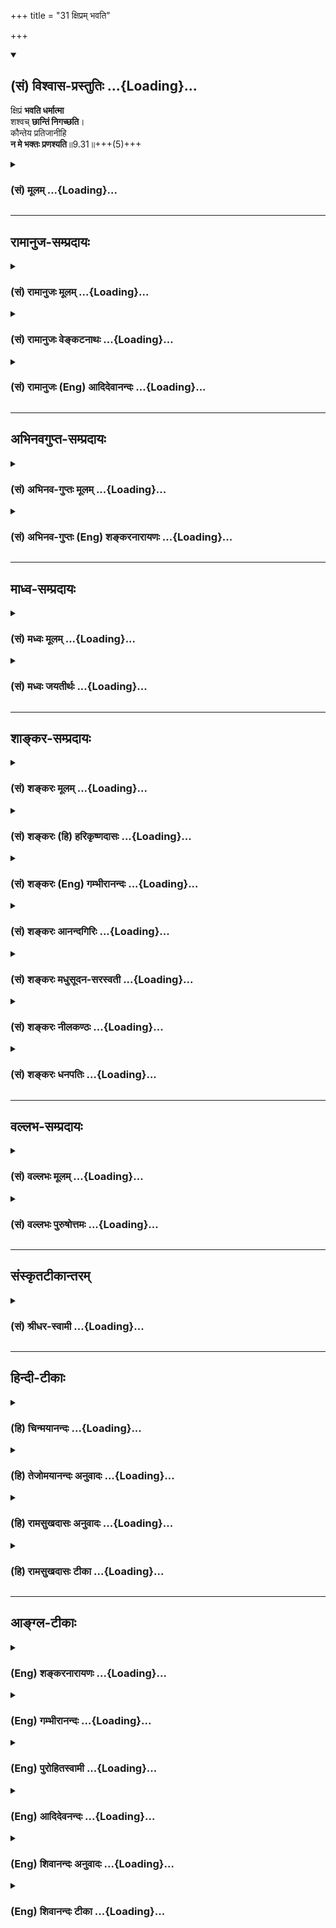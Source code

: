 +++
title = "31 क्षिप्रम् भवति"

+++
<div class="js_include" newlevelforh1="2" title="(सं) विश्वास-प्रस्तुतिः" unfilled url="/purANam_vaiShNavam/mahAbhAratam/06-bhIShma-parva/03-bhagavad-gItA-parva/saMskRtam/vishvAsa-prastutiH/09_rAja-vidyA-rAja-guhy/31_xipram_bhavati.md">
<details open><summary><h2>(सं) विश्वास-प्रस्तुतिः ...{Loading}...</h2></summary>

क्षिप्रं **भवति धर्मात्मा**  
शश्वच् **छान्तिं निगच्छति**।  
कौन्तेय प्रतिजानीहि  
**न मे भक्तः प्रणश्यति**॥9.31॥+++(5)+++
</details>
</div>
<div class="js_include collapsed" newlevelforh1="3" title="(सं) मूलम्" unfilled url="/purANam_vaiShNavam/mahAbhAratam/06-bhIShma-parva/03-bhagavad-gItA-parva/saMskRtam/mUlam/09_rAja-vidyA-rAja-guhy/31_xipram_bhavati.md">
<details><summary><h3>(सं) मूलम् ...{Loading}...</h3></summary>

क्षिप्रं भवति धर्मात्मा शश्वच्छान्तिं निगच्छति।  
कौन्तेय प्रतिजानीहि न मे भक्तः प्रणश्यति।।9.31।।
</details>
</div>


_________________
## रामानुज-सम्प्रदायः
<div class="js_include collapsed" newlevelforh1="3" title="(सं) रामानुजः मूलम्" unfilled url="/purANam_vaiShNavam/mahAbhAratam/06-bhIShma-parva/03-bhagavad-gItA-parva/saMskRtam/rAmAnujaH/mUlam/09_rAja-vidyA-rAja-guhy/31_xipram_bhavati.md">
<details><summary><h3>(सं) रामानुजः मूलम् ...{Loading}...</h3></summary>

।।9.31।। मत्प्रियत्वकारितानन्यप्रयोजनमद्भजनेन विधूतपापतया एव
समूलोन्मूलितरजस्तमोगुणः क्षिप्रं **धर्मात्मा भवति** क्षिप्रम् एव
विरोधिरहितसपरिकरमद्भजनैकमना भवति। एवंरूपभजनम् एव हिधर्मस्य अस्य परंतप।
(9।3) इति उपक्रमे धर्मशब्दोदितः।**शश्वच्छान्तिं निगच्छति।** शाश्वतीम्
अपुनरावर्तिनीं मत्प्राप्तिविरोध्याचारनिवृत्तिं गच्छति।**कौन्तेय** त्वम्
एव अस्मिन् अर्थे प्रतिज्ञां कुरु मद्भक्तौ उपक्रान्तो विरोध्याचारमिश्रः
अपि **न नश्यति** अपि तु मद्भक्तिमाहात्म्येन सर्वं विरोधिजातं नाशयित्वा
शाश्वतीं विरोधिनिवृत्तिम् अधिगम्य क्षिप्रं परिपूर्णभक्तिः भवति।

</details>
</div>
<div class="js_include collapsed" newlevelforh1="3" title="(सं) रामानुजः वेङ्कटनाथः" unfilled url="/purANam_vaiShNavam/mahAbhAratam/06-bhIShma-parva/03-bhagavad-gItA-parva/saMskRtam/rAmAnujaH/venkaTanAthaH/09_rAja-vidyA-rAja-guhy/31_xipram_bhavati.md">
<details><summary><h3>(सं) रामानुजः वेङ्कटनाथः ...{Loading}...</h3></summary>

  
  
।।9.31।। अस्त्वन्येषां बहुमन्तव्यः; स्वस्य तु कार्यासिद्धिरिति
शङ्कापूर्वकमनन्तरश्लोकमवतारयति -- ननु नाविरत इति। न केवलं
प्राप्तिमात्रनिषेधः श्रुतौ अपितु प्रज्ञानस्यापि निषेधोऽभिप्रेत
इत्यभिप्रायेणोक्तम्उत्तरोत्तरभजनोत्पत्तिप्रवाहं निरुणद्धीति। तथाचोच्यते
-- पापं प्रज्ञां नाशयति क्रियमाणं पुनः पुनः। नष्टप्रज्ञः पापमेव
पुनरारभते द्विज (नरः) \[म.भा.5।35।6162\] इति।
प्रतिबन्धकरजस्तमोमूलभूतपापनिरासाय ह्याचारः तस्मिंश्च पापे मद्भजनेन
विनिवृत्ते सति नोपासनप्रतिबन्ध इत्यभिप्रायेणाहमत्प्रियत्वेति। विकलस्य
विलम्बशङ्काप्रतिक्षेपार्थः क्षिप्रशब्दः। धर्मशब्दोऽत्र
प्रकरणादनन्यभजनपरः। आत्मशब्दश्च तत्करणभूतमनोविषयः। अनन्यमनसः
\[9।13\]मन्मना भव \[9।34\] इति हि पूर्वापरम् भजनमेव कथं
भजनोत्पत्तिप्रतिबन्धकनिवर्तकमिति चेत् तन्न; परिपूर्णभजनस्य साध्यत्वात्
भक्त्युपक्रमस्य च हेतुत्वात् तदेतदाह -- क्षिप्रमेवेत्यादिना। नन्वत्र
धर्मशब्दो वर्णाश्रमधर्ममात्रपरः किं न स्यात् इत्यत्राहएवं रूपेति।
सामान्यशब्दस्य प्राकरणिकविशेषविषयत्वमेव न्याय्यम् प्रयुक्तश्चायमेव शब्दः
प्रक्रमे भजनरूपविशेषविषयतयेति भावः। अस्तु भजनप्रभावात्पापनिवृत्तिः तथापि
परितापरहितबुद्धिपूर्वानुवृत्तदुराचारसन्तानः कथं न प्रतिबन्धक
इत्यत्रोत्तरशश्वच्छान्तिं निगच्छतीति। मत्प्राप्तिविरोध्याचारनिवृत्तिमिति
प्रकरणविशेषतः शान्तिशब्दार्थः। ,प्रतिजानीहि इत्यत्र
ज्ञानमात्रविधावुपसर्गस्य नैरर्थक्यात् वास्तोष्पते प्रतिजानीह्यस्मान्
\[ऋक्सं.5।4।21।1\] इत्यादिष्वगत्या नैरर्थक्यस्वीकारादत्र च ज्ञानविधेः
प्रयोजनाभावात्;
प्रतीयमानप्रतिज्ञार्थस्यात्यन्तनिर्णीतत्वस्थापकतयाऽपेक्षितत्वाच्चाहकौन्तेय
त्वमेवास्मिन्नर्थे प्रतिज्ञां कुर्विति। प्रतिजानामि इति
स्वप्रतिज्ञानादपिप्रतिजानीहि इति श्रोतुरेव
प्रतिज्ञाविधानमत्यन्तस्थैर्याभिप्रायमिति व्यञ्जनायोक्तंत्वमेवेति। न मे
भक्तः प्रणश्यति इत्ययं प्रतिज्ञाविषय इति ज्ञापनायअस्मिन्नर्थे
इत्युक्तम्। परिपूर्णोपासकस्य नाशप्रसङ्गाभावात्अपि चेत्सुदुराचारः
\[9।30\] इत्युक्तविषयत्वाच्चाहमद्भक्तावुपक्रान्तो
विरोध्याचारमिश्रोऽपीति। उपक्रान्तभक्तिरपि हि भक्त इत्युच्यते। भक्तस्य
नाशनिषेधःशश्वत् इत्याद्युक्ततत्प्रतिकूलनाशमुखेन परिपूर्तिपर्यवसित
इत्यभिप्रायेणाहअवित्विति। अत्रोपरिचरादिवृत्तान्तो ग्राह्यः। यथोपरिचरो
भगवद्धर्ममास्थितः कदाचिद्देवानामृषीणां च विवादेऽपि पिष्टपश्वादि
भृग्वादिमहर्षिविरुद्धमनृतमभिधाय निपतितः क्षिप्रं भगवतोदस्तः
\[म.भा.12।337\] यथा चउपमानमशेषाणां साधूनां यः सदाऽभवत्
\[वि.पु.1।15।150\] इति प्रसिद्धः प्रह्लादः कदाचिद्भगवन्तं प्रतियोद्धुं
प्रवृत्तः शीघ्रं प्रत्यबुध्यत यथा च पापिष्ठः
क्षत्रबन्धुर्भगवन्नामप्रभावादनन्तरजन्मनि जातिं स्मरन् जातनिर्वेदो
भगवन्तं शरणमुपसङ्गम्य ह्यमुच्यत \[वि.ध.अ.97\]। इतिशब्दस्यअस्मिन्नर्थे
इत्यनेनान्वयः।  
  

</details>
</div>
<div class="js_include collapsed" newlevelforh1="3" title="(सं) रामानुजः (Eng) आदिदेवानन्दः" unfilled url="/purANam_vaiShNavam/mahAbhAratam/06-bhIShma-parva/03-bhagavad-gItA-parva/saMskRtam/rAmAnujaH/english/AdidevAnandaH/09_rAja-vidyA-rAja-guhy/31_xipram_bhavati.md">
<details><summary><h3>(सं) रामानुजः (Eng) आदिदेवानन्दः ...{Loading}...</h3></summary>

9.31 Quickly he becomes righteous, the Gunas of Rajas and Tamas in him being eradicated with their roots, as he has shaken off all evils through the worship of Myself without any ulterior motive but only because of My being dear to him. Quickly he becomes one whose mind is specially attuned to My worship with all the ancillaries and having all the obstacles removed. It is this kind of worship which was alluded to by the term. Dharma at the commencement of this chapter thus:
'Asraddhadanah purusa dharmasy'asya' etc., (9.3). Such a person obtains enduring peace, i.e., he attains to an eternal state, free from conduct contrary to the attainment of Myself, and from which there will be no return to Samsara. O Arjuna, you may affirm that one who has begun to worship Me in this way will not perish even though he is tarnished by some misconduct in the past. On account of his devotion to Me, he annihilates the entire host of obstacles. After obtaining eternal state of freedom from obstacles, he ickly obtains perfect Bhakti.

</details>
</div>


_________________
## अभिनवगुप्त-सम्प्रदायः
<div class="js_include collapsed" newlevelforh1="3" title="(सं) अभिनव-गुप्तः मूलम्" unfilled url="/purANam_vaiShNavam/mahAbhAratam/06-bhIShma-parva/03-bhagavad-gItA-parva/saMskRtam/abhinava-guptaH/mUlam/09_rAja-vidyA-rAja-guhy/31_xipram_bhavati.md">
<details><summary><h3>(सं) अभिनव-गुप्तः मूलम् ...{Loading}...</h3></summary>

।।9.29 -- 9.31।। सम इत्यादि प्रणश्यतीत्यन्तम्। प्रतिजाने इति।
युक्तियुक्तोऽयमर्थो भगवत्प्रतिज्ञातत्वात् सुष्ठुतमां दृढो भवति।

</details>
</div>
<div class="js_include collapsed" newlevelforh1="3" title="(सं) अभिनव-गुप्तः (Eng) शङ्करनारायणः" unfilled url="/purANam_vaiShNavam/mahAbhAratam/06-bhIShma-parva/03-bhagavad-gItA-parva/saMskRtam/abhinava-guptaH/english/shankaranArAyaNaH/09_rAja-vidyA-rAja-guhy/31_xipram_bhavati.md">
<details><summary><h3>(सं) अभिनव-गुप्तः (Eng) शङ्करनारायणः ...{Loading}...</h3></summary>

9.29-31 Ksipram etc. I swear etc. This result (or subject), has logic
\[as its strong basis\] and now being promised by the Bhagavat, it
becomes established most firmly.

</details>
</div>


_________________
## माध्व-सम्प्रदायः
<div class="js_include collapsed" newlevelforh1="3" title="(सं) मध्वः मूलम्" unfilled url="/purANam_vaiShNavam/mahAbhAratam/06-bhIShma-parva/03-bhagavad-gItA-parva/saMskRtam/madhvaH/mUlam/09_rAja-vidyA-rAja-guhy/31_xipram_bhavati.md">
<details><summary><h3>(सं) मध्वः मूलम् ...{Loading}...</h3></summary>

।।9.31।। कुतः क्षिप्रं भवति धर्मात्मा। देवदेवांशादिष्वेव च तद्भवति। उक्तं
च सामवेदे शाण्डिल्यशाखायाम् -- नाविरतो दुश्चरितान्नाभक्तो नासमाहितः।
सम्यग्भक्तो भवेत् कश्चिद्वासुदवेऽमलाशयः। देवर्षयस्तदंशाश्च भवन्ति क्वच
ज्ञानतः इति। अतोऽन्यः कश्चिद्भवति चेत् दाम्भिकत्वेन सोऽनुमेयः।
साधारणपापानां सत्सङ्गान्महत्यपि कथञ्चिद्भक्तिर्भवति।
साधारणभक्तिर्वेतरेषाम्। स शठमतिरुपयाति योऽर्थतृष्णां तमधमचेष्टमवैहि नास्य
भक्तिम् इति श्रीविष्णुपुराणे \[3।7।30\]सा श्रद्दधानस्य विवर्धमाना
विरक्तिमन्यत्र करोति पुंसः इति च। वेदास्त्वधीता (वेदाः स्वधीताः) मम
लोकनाथ तृप्तं तपो नानृतमुक्तपूर्वम्। पूजां गुरूणां सततं करोमि परस्य
गुह्यं न च भिन्नपूर्वम्। गुप्तानि चत्वारि यथागमं (यथं) मे शत्रौ च मित्रे
च समोऽस्मि नित्यम्। तं चापि (चादि -- ) देवं शरणं (सततं)
प्रपन्नमेकान्तभावेन भजा(वृणो)म्यजस्रम्। एतैरुपायैः (एभिर्विशेषैः)
परिशुद्धसत्त्वः कस्मान्न पश्येयमनन्तमेन(ईश)म् इति मोक्षधर्मे
\[म.भा.12।335।3;4;5\]। आचारस्य ज्ञानसाधनत्वोक्तेश्च ज्ञानाभावे
सम्यग्भक्त्यभावात्। तथा हि गौतमखिलेषु -- विना ज्ञानं कुतो भक्तिः कुतो
भक्तिं विना च तत् इति। भक्तिः परेशानुभवो विरक्तिरन्यत्र
चैतत्ति्रकमेककालम् इति च भागवते \[11।2।42\]।

</details>
</div>
<div class="js_include collapsed" newlevelforh1="3" title="(सं) मध्वः जयतीर्थः" unfilled url="/purANam_vaiShNavam/mahAbhAratam/06-bhIShma-parva/03-bhagavad-gItA-parva/saMskRtam/madhvaH/jayatIrthaH/09_rAja-vidyA-rAja-guhy/31_xipram_bhavati.md">
<details><summary><h3>(सं) मध्वः जयतीर्थः ...{Loading}...</h3></summary>

।।9.31।। बहुपुण्येन स्वयोग्यादधिकेनार्जितेनसम्यग्व्यवसितो हि सः \[9।30\]
इति हेतोरुक्तत्वात्क्षिप्रं इत्यादि व्यर्थमित्यत आह -- **कुत** इति।
सम्यग्व्यवसायवत्त्वेऽपि सुदुराचारः कुतः साधुर्मन्तव्य इति शङ्कार्थः।
सम्यग्व्यवसायवत्त्वात्क्षिप्रं भवति धर्मचित्तः। यदेतद्भक्तेः सुदुराचारेण
सहैकत्र क्वचिदवस्थानमङ्गीकृतं तदपि न मनुष्यविषयमित्याह -- **देवे**ति।
देवाश्चन्द्रादयः; तदंशाः सुग्रीवादयः। आदिपदेन विश्वामित्रादीनामृषीणां
ग्रहणम्। एतच्च देवदेवांशादिष्वेव विषयेषु भवतीति योजना। कुतः इत्यत आह --
**उक्तं चे**ति। दुश्चरितादविरतो यः कश्चित्सोऽमलाशयो भूत्वा वासुदेवे
सम्यग्भक्तो न भवेत्; तथाऽभक्तः श्रवणकीर्तनादिभक्तिलिङ्गरहितः; एवमसमाहितो
विषयविक्षिप्तमनाश्च। देवादयश्च क्वचिदेवम्भूता अपि सम्यग्भक्ता भवन्ति।
कुतः ज्ञानतः सम्यग्व्यवसायत्वात्। ननु देवादिभ्योऽन्योऽपि
सुदुराचारस्तद्भक्तो दृश्यते; शङ्खचक्राङ्कितबाहुमूलत्वादिलिङ्गवत्त्वात्।
कथमेतत् इत्यत आह -- **अतोऽन्य** इति। भवति चेत्सुदुराचारोऽपि
भक्तिलिङ्गवानिति शेषः। मा भूत्सुदुराचारो भक्तः; मध्यमदुराचारस्तु तथाविधः
कथं इत्यत आह -- **साधारणे**ति। **महती**ति।
वक्ष्यमाणसाधारणभक्तिव्यवच्छेदार्थं सुदुराचाराणामपि
भगवत्प्रेम्णोऽनुभवसिद्धत्वात्कथं दाम्भिकत्वानुमानं इत्यत आह --
**साधारणे**ति। अल्पेत्यर्थः। प्रेमानुभवाभावेऽनुमानमुक्तम्।
महाभक्त्यभावविषयं वेति भावः। सुदुराचारोऽपि भक्तिलिङ्गवान्महाभक्त
एवास्तु; किं दाम्भिकत्वादिकल्पनया इत्यत आह -- **स** इति। शठमतिः
दम्भबुद्धिः। महाभक्तेर्दुराचारोपशमहेतुत्वोक्तेश्च न तयोरेकत्र समावेश
इत्याह -- **से**ति; हरिभक्तिः। इतश्चैवमित्याह -- **वेदा** इति। मम मया।
परस्य गुह्यं न च भिन्नपूर्वं पिशुनत्वं नाचरितम्। उपस्थमुदरं पाणिर्वागिति
चत्वारि। मे मया। एकान्तभावेन नियतमनसा। सत्त्वमन्तःकरणम्। कारणसामग्र्यां
सत्यां कार्यानुदयो ह्याश्चर्यहेतुः। नन्वाचारस्य ज्ञानसाधनत्वोक्त्यां
दुराचाराणां ज्ञानाभावः सिध्यतु; महाभक्त्यभावस्तु कुतः इत्यत आह --
**ज्ञाने**ति। कुत एतत् इत्यत आह -- **तथा ही**ति।
भक्तिज्ञानयोरविनाभूतत्वाच्च तदभावे तदभावसिद्धिरित्याह -- **भक्तिरि**ति।

</details>
</div>


_________________
## शाङ्कर-सम्प्रदायः
<div class="js_include collapsed" newlevelforh1="3" title="(सं) शङ्करः मूलम्" unfilled url="/purANam_vaiShNavam/mahAbhAratam/06-bhIShma-parva/03-bhagavad-gItA-parva/saMskRtam/shankaraH/mUlam/09_rAja-vidyA-rAja-guhy/31_xipram_bhavati.md">
<details><summary><h3>(सं) शङ्करः मूलम् ...{Loading}...</h3></summary>

।।9.31।। --,**क्षिप्रं** शीघ्रं **भवति धर्मात्मा** धर्मचित्तः एव।
**शश्वत्** नित्यं **शान्तिं** च उपशमं **निगच्छति** प्राप्नोति। श्रृणु
परमार्थम्; **कौन्तेय** **प्रतिजानीहि** निश्चितां प्रतिज्ञां कुरु; **न
मे** मम **भक्तः** मयि समर्पितान्तरात्मा मद्भक्तः न **प्रणश्यति**
इति।। किञ्च --,

</details>
</div>
<div class="js_include collapsed" newlevelforh1="3" title="(सं) शङ्करः (हि) हरिकृष्णदासः" unfilled url="/purANam_vaiShNavam/mahAbhAratam/06-bhIShma-parva/03-bhagavad-gItA-parva/saMskRtam/shankaraH/hindI/harikRShNadAsaH/09_rAja-vidyA-rAja-guhy/31_xipram_bhavati.md">
<details><summary><h3>(सं) शङ्करः (हि) हरिकृष्णदासः ...{Loading}...</h3></summary>

।।9.31।। आन्तरिक यथार्थ निश्चयकी शक्तिसे बाहरी दुराचारिताको छोड़कर --, वह
शीघ्र ही धर्मात्मा -- धार्मिक चित्तवाला बन जाता है और सदा रहनेवाली नित्य
शान्ति -- उपरतिको पा लेता है। हे कुन्तीपुत्र तू यथार्थ बात सुन; तू यह
निश्चित प्रतिज्ञा कर अर्थात् दृढ़ निश्चय कर ले कि जिसने मुझ परमात्मामें
अपना अन्तःकरण समर्पित कर दिया है वह मेरा भक्त कभी नष्ट नहीं होता;
अर्थात् उसका कभी पतन नहीं होता।

</details>
</div>
<div class="js_include collapsed" newlevelforh1="3" title="(सं) शङ्करः (Eng) गम्भीरानन्दः" unfilled url="/purANam_vaiShNavam/mahAbhAratam/06-bhIShma-parva/03-bhagavad-gItA-parva/saMskRtam/shankaraH/english/gambhIrAnandaH/09_rAja-vidyA-rAja-guhy/31_xipram_bhavati.md">
<details><summary><h3>(सं) शङ्करः (Eng) गम्भीरानन्दः ...{Loading}...</h3></summary>

9.31 Having given up his external evil behaviour due to the strength of
his internal proper resolves, ksipram bhavati, he soon becomes; verily
dharma-atma, possessed of a virtuous mind; and nigaccahti, he attains;
sasvat, everlasting; santim, peace, ietude \[Cessation of evil acts.\].
O son of Kunti, listen to the supreme Truth: Pratijanihi, do you
proclaim boldly, make a firm declaration; that me, My; bhaktah, devotee,
who has dedicated his inner being to Me; na, does not; pranasyati, get
ruined. Moreover,

</details>
</div>
<div class="js_include collapsed" newlevelforh1="3" title="(सं) शङ्करः आनन्दगिरिः" unfilled url="/purANam_vaiShNavam/mahAbhAratam/06-bhIShma-parva/03-bhagavad-gItA-parva/saMskRtam/shankaraH/AnandagiriH/09_rAja-vidyA-rAja-guhy/31_xipram_bhavati.md">
<details><summary><h3>(सं) शङ्करः आनन्दगिरिः ...{Loading}...</h3></summary>

।।9.31।। हेत्वर्थमेव प्रपञ्चयति -- **उत्सृज्येति।** भगवन्तं भजमानस्य कथं
दुराचारता परित्यक्ता भवतीत्याशङ्क्याह -- **क्षिप्रमिति।** सति दुराचारे
कथं धर्मचित्तत्वं तदाह -- **शश्वदिति।** उपशमो दुराचारादुपरमः। किमिति
त्वद्भक्तस्य दुराचारादुपरतिरुच्यते दुराचारोपहतचेतस्तया किमित्यसौ न
नङ्क्ष्यतीत्याशङ्क्याह -- **शृण्विति।**

</details>
</div>
<div class="js_include collapsed" newlevelforh1="3" title="(सं) शङ्करः मधुसूदन-सरस्वती" unfilled url="/purANam_vaiShNavam/mahAbhAratam/06-bhIShma-parva/03-bhagavad-gItA-parva/saMskRtam/shankaraH/madhusUdana-sarasvatI/09_rAja-vidyA-rAja-guhy/31_xipram_bhavati.md">
<details><summary><h3>(सं) शङ्करः मधुसूदन-सरस्वती ...{Loading}...</h3></summary>

।।9.31।। अस्मादेव सम्यग्व्यवसायात्स हित्वा दुराचारतां चिरकालमधर्मात्मापि
मद्भजनमहिम्ना क्षिप्रं शीघ्रमेव भवति धर्मात्मा धर्मानुगतचित्तः।
दुराचारत्वं झटित्येव त्यक्त्वा सदाचारो भवतीत्यर्थः। किंच शश्वन्नित्यं
शान्तिं विषयभोगस्पृहानिवृत्तिं निगच्छति नितरां प्राप्नोत्यतिनिर्वेदात्।
कश्चित्त्वद्भक्तः प्रागभ्यस्तं,दुराचारत्वमत्यजन्नभवेदपि धर्मात्मा। तथाच
स नश्येदेवेति नेत्याह -- भक्तानुकम्पापरवशतया कुपित इव भगवान्।
नैतदाश्चर्यं मन्वीथाः है कौन्तेय; निश्चितमेवेदृशं मद्भक्तेर्माहात्म्यं;
अतो विप्रतिपन्नामां पुरस्तादपि त्वं प्रतिजानीहि सावज्ञं सगर्वं च
प्रतिज्ञां कुरु। न मे वासुदेवस्य भक्तोऽतिदुराचारोऽपि प्राणसंकटमापन्नोऽपि
सुदुर्लभमयोग्यः सन्प्रार्थयमानोऽपि अतिमूढोऽशरणोऽपि न प्रणश्यति किंतु
कृतार्थ एव भवतीति। दृष्टान्ताश्चाजामिलप्रह्लादध्रुवगजेन्द्रादयः
प्रसिद्धा एव। शास्त्रं चन वासुदेवभक्तानामशुभं विद्यते क्वचित् इति।

</details>
</div>
<div class="js_include collapsed" newlevelforh1="3" title="(सं) शङ्करः नीलकण्ठः" unfilled url="/purANam_vaiShNavam/mahAbhAratam/06-bhIShma-parva/03-bhagavad-gItA-parva/saMskRtam/shankaraH/nIlakaNThaH/09_rAja-vidyA-rAja-guhy/31_xipram_bhavati.md">
<details><summary><h3>(सं) शङ्करः नीलकण्ठः ...{Loading}...</h3></summary>

।।9.31।। सम्यग्व्यवसितत्वादेव क्षिप्रं धर्मात्मा भवति। शान्तिं च
शश्वन्निगच्छति प्राप्नोति। हे कौन्तेय; त्वमेव मदाज्ञया प्रतिजानीहि
प्रतिज्ञां कुरु मे मम भगवतो हरेर्भक्तो न नश्यतीति।

</details>
</div>
<div class="js_include collapsed" newlevelforh1="3" title="(सं) शङ्करः धनपतिः" unfilled url="/purANam_vaiShNavam/mahAbhAratam/06-bhIShma-parva/03-bhagavad-gItA-parva/saMskRtam/shankaraH/dhanapatiH/09_rAja-vidyA-rAja-guhy/31_xipram_bhavati.md">
<details><summary><h3>(सं) शङ्करः धनपतिः ...{Loading}...</h3></summary>

।।9.31।। ननु किं त्वामनन्यभाक् भजन्नपि सुदुराचार एव तिष्ठति; नेत्याह --
क्षिप्रमिति। अतः मद्भजनरुपसम्यग्व्यवसायसामर्थ्याद्वाह्यतां दुराचारतां च
विहाय क्षिप्रं शीघ्रं धर्मात्मा धर्मे आत्मा चित्तं यस्य स धर्मचित्त एव
भवति। तत एव शश्वन्नित्यं शान्तिमुपशमं नितरां गच्छति प्राप्नोति।
अस्मिन्नर्थेऽसंभावनां निरस्यन्नाह। हे कौन्तेय; मे मम भ्कतो न प्रणश्यतीति
प्रतिजानीहि निश्चितां प्रतिज्ञां कुरु। यथा कुन्ती इन्द्रादिसंसर्गं
कृत्वापि मद्भक्तिमहिम्ना सर्वोत्तमा सतीत्वेन परिगणिता नाधर्मसंबन्धेन
नाशयोग्या तथेति कौन्तेयेति संबोधनस्य गूढाभिप्रायः।

</details>
</div>


_________________
## वल्लभ-सम्प्रदायः
<div class="js_include collapsed" newlevelforh1="3" title="(सं) वल्लभः मूलम्" unfilled url="/purANam_vaiShNavam/mahAbhAratam/06-bhIShma-parva/03-bhagavad-gItA-parva/saMskRtam/vallabhaH/mUlam/09_rAja-vidyA-rAja-guhy/31_xipram_bhavati.md">
<details><summary><h3>(सं) वल्लभः मूलम् ...{Loading}...</h3></summary>

।।9.31।। ननु नीचजातिमान्सम्यगव्यवसायमात्रेण कथं साधुर्मन्तव्यस्तत्राह --
क्षिप्रमिति। सत्यमुक्तं नीचजातिस्तत्र विरोधिनीति परं तदुत्तरभजनमहिम्ना
निर्मूलमुन्मूलितजातिपापः सन् धर्मात्मा भवति एवं स्वरूपभजनेन
शश्वच्छान्तिमपुनरावर्त्तिनीं मत्प्राप्तिं विरुद्धाचारनिवृत्तिं याति हे
कौन्तेय त्वमस्मिन्नर्थे मे प्रतिज्ञां जानीहि। न मे भक्तः प्रणश्यति इति
त्वं वा सभायां गत्वा प्रतिज्ञां कुरु; न मे भगवतो भक्तो दोषैः पराभूतो
भवाम्बुधौ निमज्जति; किन्तु परां गतिं याति। अनेनातितामसानां राजसानां
महापतितानां च स्वसम्बद्धानां च पावने निरोधने च स्वसमर्थत्वं स्वस्य
कृपालोः पुरुषोत्तमस्य दर्शितम्। अतएव -- सर्वोद्धारप्रयत्नात्मा कृष्णः
प्रादुर्बभूव ह इति निरूपितं निबन्धेये भक्ताः शास्त्ररहिताः
स्त्रीशूद्रद्विजबन्धवः। तेषामुद्धारकः कृष्णः पुरुषोत्तम एव हि इति च।

</details>
</div>
<div class="js_include collapsed" newlevelforh1="3" title="(सं) वल्लभः पुरुषोत्तमः" unfilled url="/purANam_vaiShNavam/mahAbhAratam/06-bhIShma-parva/03-bhagavad-gItA-parva/saMskRtam/vallabhaH/puruShottamaH/09_rAja-vidyA-rAja-guhy/31_xipram_bhavati.md">
<details><summary><h3>(सं) वल्लभः पुरुषोत्तमः ...{Loading}...</h3></summary>

  
  
।।9.31।। एवं प्रवृत्तस्य दुराचारादिकं नश्यतीत्याह -- क्षिप्रमिति।
क्षिप्रं शीघ्रं धर्मात्मा मत्सेवनयोग्यो भवति; ततः शश्वच्छार्न्ति
शाश्वतीं शान्तिं मद्रूपां नितरां भावात्मरूपेण गच्छति प्राप्नोतीत्यर्थः।
तस्मात् हे कौन्तेय मत्कृपापात्र तथा दुराचरणशीलेऽपि मद्भक्ते निर्दोषभावेन
साधुत्वं मत्वा मद्भक्ते दोषदृष्टिषु प्रतिजानीहि प्रतिज्ञां कुरु यन्मे
भक्तो दुराचारादिदोषैर्न प्रणश्यति दोषा एव नश्यन्तीत्यर्थः। एवं
मद्भक्ताधिक्यवर्णनेनाहं तुष्टो भविष्यामीति भावः।  
  

</details>
</div>


_________________
## संस्कृतटीकान्तरम्
<div class="js_include collapsed" newlevelforh1="3" title="(सं) श्रीधर-स्वामी" unfilled url="/purANam_vaiShNavam/mahAbhAratam/06-bhIShma-parva/03-bhagavad-gItA-parva/saMskRtam/shrIdhara-svAmI/09_rAja-vidyA-rAja-guhy/31_xipram_bhavati.md">
<details><summary><h3>(सं) श्रीधर-स्वामी ...{Loading}...</h3></summary>

।।9.31।। ननु कथं समीचीनाध्यवसायमात्रेण साधुर्मन्तव्यस्तत्राह **--
क्षिप्रमिति।** दुराचारोऽपि मां भजञ्छीघ्रं धर्मचित्तो भवति। ततश्च
शश्वच्छान्तिं शाश्वतीमुपशान्तिं चित्तोपप्लवोपरमरूपां परमेश्वरनिष्ठां
नितरां गच्छति प्राप्नोति। कुतर्ककर्कशवादिनो नैतन्मन्येरन्निति
शङ्काव्याकुलचित्तमर्जुनं प्रोत्साहयति। हे कौन्तेय;
पटहकाहलादिमहाघोषपूर्वकं विवदमानानां सभां गत्वा बाहुमुत्क्षिप्य निःशङ्कं
प्रतिजानीहि प्रतिज्ञां कुरु। कथं; मे परमेश्वरस्य भक्तः सुदुराचारोऽपि न
प्रणश्यति अपितु कृतार्थ एव भवतीति। ततश्च ते
त्वत्प्रौढिविजृभ्माद्विध्वंसितकुतर्का निःसंशयं त्वामेव
गुरुत्वेनाश्रयेरन्।

</details>
</div>


_________________
## हिन्दी-टीकाः
<div class="js_include collapsed" newlevelforh1="3" title="(हि) चिन्मयानन्दः" unfilled url="/purANam_vaiShNavam/mahAbhAratam/06-bhIShma-parva/03-bhagavad-gItA-parva/hindI/chinmayAnandaH/09_rAja-vidyA-rAja-guhy/31_xipram_bhavati.md">
<details><summary><h3>(हि) चिन्मयानन्दः ...{Loading}...</h3></summary>

।।9.31।। पूर्व श्लोक में दृढ़तापूर्वक किये गये पूर्वानुमानित कथन की
युक्तियुक्तता को इस श्लोक में स्पष्ट किया गया है। जब एक दुराचारी पुरुष
अपने दृढ़ निश्चय से प्रेरित होकर अनन्यभक्ति का आश्रय लेता है; तब वह
शीघ्र ही धर्मात्मा बन जाता है। वस्तु के अस्तित्व का कारण उस वस्तु का
धर्म कहलाता है जैसे अग्नि की उष्णता अग्नि का धर्म है; जिसके बिना उसका
अस्तित्व ही नहीं हो सकता। इसी प्रकार; मनुष्य का धर्म या स्वरूप
चैतन्यस्वरूप आत्मा है; जिसके बिना उसकी कोई भी उपाधियाँ कार्य नहीं कर
सकती हैं। इसलिए धर्मात्मा शब्द का अनुवाद केवल साधु पुरुष करने से उसका
अर्थ पूर्णरूप से स्पष्ट नहीं होता है। अनन्य भक्ति और पुरुषार्थ से
एकाग्रता का विकास होता है; जिसका फल है मन की सूक्ष्मदर्शिता में
अभिवृद्धि। ऐसा सम्पन्न मन ध्यान की सर्वोच्च उड़ान में भी अपनी समता बनाये
रखता है। शीघ्र ही वह आत्मानुभव की झलक पाता है और; इस प्रकार; अधिकाधिक
प्रभावशाली सन्त का जीवन जीते हुए अपने आदर्शों; विचारों एवं कर्मों के
द्वारा अपने दिव्यत्व की सुगन्ध को सभी दिशाओं में बिखेरता है। साधारणत;
हमारा मन विषयों की कामनाओं और भोग की उत्तेजनाओं में ही रमता है। उसका यह
रमना जब शान्त हो जाता है; तब हम उस परम शक्ति का साक्षात् अनुभव करते हैं;
जो हमारे जीवन को सुरक्षित एवं शक्तिशाली बनाती है। यह शाश्वत शान्ति ही
हमारा मूल स्वरूप है। विश्व का कोई धर्म ऐसा नहीं है; जिसमें यह लक्ष्य न
बताया गया हो। स्थिर और शान्त मन वह खुली खिड़की है; जिसमें से झांककर
मनुष्य स्वयं को ही सत्य के दर्पण में प्रतिबिम्बित हुआ देखता है। यहाँ
आश्वासन दिया गया है कि; वह शाश्वत शान्ति को प्राप्त करता है परन्तु इसका
अर्थ ऐसा नहीं समझना चाहिए कि यह शान्ति हमसे कहीं सुदूर स्थित है यह तो
अपने नित्यसिद्ध स्वस्वरूप की पहचान मात्र है। वेदान्त में निर्दिष्ट
पूर्णत्व हमसे उतना ही दूर है; जितना हमारी जाग्रत अवस्था हमारे स्वप्न से।
यहाँ मन को केवल एकाग्र करने की ही आवश्यकता है। यदि कैमरे को ठीक से
केन्द्रीभूत (फोकस) नहीं किया जाता; तो सामने के सुन्दर दृश्य का केवल
धुँधला चित्र ही प्राप्त होता है और यदि उस कैमरे को सम्यक् प्रकार से फोकस
किया जाय तो उसी से हमें सम्पूर्ण दृश्य का उसके विस्तार एवं भव्य सौन्दर्य
के साथ चित्र प्राप्त होता है। दुर्व्यवस्थित मन और बुद्धि; जो निरन्तर
इच्छा और कामना की उठती हुई तरंगों के मध्य थपेड़े खाती रहती है; आत्मदर्शन
के लिए उपयुक्त साधन नहीं है। इस श्लोक की दूसरी पंक्ति भगवान् श्रीकृष्ण के
अतुलनीय धर्मप्रचारक व्यक्तित्व को उजागर करती है। यह बताने के पश्चात् कि
अतिशय दुराचारी पुरुष भी भक्ति और सम्यक् निश्चय के द्वारा शाश्वत शान्ति
को प्राप्त होता है; श्रीकृष्ण मानो अर्जुन की पीठ थपथपाते हुए घोषित करते
हैं; मेरा भक्त कभी नष्ट नहीं होता। ऋषियों का अनुसरण करते हुए भगवान्
श्रीकृष्ण अर्जुन से कहते हैं कि उसे इस निर्बाध सत्य का सर्वत्र उद्घोष
करना चाहिए कि (प्रतिजानीहि) आदर्श मूल्यों का जीवन जीने वाला साधक कभी
नष्ट नहीं होता है और यदि उसका निश्चय दृढ़ और प्रयत्न निष्ठापूर्वक है तो
वह असफल नहीं होता है। भगवान् श्रीकृष्ण अर्जुन को दी गई सम्मति के लिए जिस
विशेष शब्द प्रतिजानीहि का प्रयोग यहाँ किया है; उसकी अपनी ही प्रतिपादन की
क्षमता है और वह शब्द आदेशात्मक परमावश्यकता या शीघ्रता को व्यक्त करता है।
संस्कृत के विद्यार्थी इस भाव को सरलता से देख सकेंगे; और जो इस भाषा से
अनभिज्ञ हैं; वे इस शब्द पर विशेष ध्यान दें। संक्षेप में; इन दोनों श्लोकों
का सार यह है कि जो व्यक्ति अपने मन के किसी एक भाग में भी ईश्वर का भान
बनाए रखता है; तो उसके ही प्रभाव से उस व्यक्ति का सम्पूर्ण जीवन परवर्तित
होकर वह अपने अन्तर्बाह्य जीवन में प्रगति और विकास के योग्य बन जाता है।
जैसे सड़क पर लगे नीले रंग के प्रकाश के नीचे से कोई व्यक्ति किसी भी रंग
के वस्त्र पहने निकलता है; तो उसके वस्त्रों को नीलवर्ण का आभा प्राप्त
होती है; उसी प्रकार हृदय में आत्मचैतन्य का भान रहने पर मन में उठने वाली
अपराधी और पापपूर्ण प्रवृत्तियाँ भी उसके ईश्वरीय पूर्णत्व की स्वर्णिम आभा
से प्रभावित हुए बिना नहीं रह सकतीं जैसे वस्त्र रखने की अलमारी में रखी
नेफ्थलीन की ग्ाोलियाँ वहाँ रखे हुए सभी वस्त्रों की रक्षा करती हैं और
कृमियों को उनसे दूर रखती हैं; उसी प्रकार आत्मा का अखण्ड स्मरण मानव
व्यक्तित्व को विनाशकारी आन्तरिक दुष्प्रवृत्तियों के कृमियों से सुरक्षित
रखता है। आगे कहते हैं --

</details>
</div>
<div class="js_include collapsed" newlevelforh1="3" title="(हि) तेजोमयानन्दः अनुवादः" unfilled url="/purANam_vaiShNavam/mahAbhAratam/06-bhIShma-parva/03-bhagavad-gItA-parva/hindI/tejomayAnandaH/anuvAdaH/09_rAja-vidyA-rAja-guhy/31_xipram_bhavati.md">
<details><summary><h3>(हि) तेजोमयानन्दः अनुवादः ...{Loading}...</h3></summary>

।।9.31।। हे कौन्तेय, वह शीघ्र ही धर्मात्मा बन जाता है और शाश्वत शान्ति
को प्राप्त होता है। तुम निश्चयपूर्वक सत्य जानो कि मेरा भक्त कभी नष्ट
नहीं होता।।

</details>
</div>
<div class="js_include collapsed" newlevelforh1="3" title="(हि) रामसुखदासः अनुवादः" unfilled url="/purANam_vaiShNavam/mahAbhAratam/06-bhIShma-parva/03-bhagavad-gItA-parva/hindI/rAmasukhadAsaH/anuvAdaH/09_rAja-vidyA-rAja-guhy/31_xipram_bhavati.md">
<details><summary><h3>(हि) रामसुखदासः अनुवादः ...{Loading}...</h3></summary>

।।9.31।। वह तत्काल (उसी क्षण) धर्मात्मा हो जाता है और निरन्तर रहनेवाली
शान्तिको प्राप्त हो जाता है। हे कुन्तीनन्दन ! तुम प्रतिज्ञा करो कि मेरे
भक्तका विनाश (पतन) नहीं होता।

</details>
</div>
<div class="js_include collapsed" newlevelforh1="3" title="(हि) रामसुखदासः टीका" unfilled url="/purANam_vaiShNavam/mahAbhAratam/06-bhIShma-parva/03-bhagavad-gItA-parva/hindI/rAmasukhadAsaH/TIkA/09_rAja-vidyA-rAja-guhy/31_xipram_bhavati.md">
<details><summary><h3>(हि) रामसुखदासः टीका ...{Loading}...</h3></summary>

।।9.31।।***व्याख्या --'*क्षिप्रं भवति धर्मात्मा'--** वह तत्काल
धर्मात्मा हो जाता है अर्थात् महान् पवित्र हो जाता है। कारण कि यह जीव
स्वयं परमात्माका अंश है और जब इसका उद्देश्य भी परमात्माकी प्राप्ति करना
हो गया तो अब उसके धर्मात्मा होनेमें क्या देरी लगेगी; अब वह पापात्मा कैसे
रहेगा; क्योंकि वह धर्मात्मा तो स्वतः था ही, केवल संसारके सम्बन्धके कारण
उसमें पापात्मापन आया था, जो कि आगन्तुक था। अब जब अहंता बदलनेसे संसारका
सम्बन्ध नहीं रहा, तो वह ज्यों-का-त्यों (धर्मात्मा) रह गया। यह जीव जब
पापात्मा नहीं बना था, तब भी पवित्र था और जब पापात्मा बन गया, तब भी वैसा
ही पवित्र था। कारण कि परमात्माका अंश होनेसे जीव सदा ही पवित्र है। केवल
संसारके सम्बन्धसे वह पापात्मा बना था। संसारका सम्बन्ध छूटते ही वह
ज्योंकात्यों पवित्र रह गया।

</details>
</div>


_________________
## आङ्ग्ल-टीकाः
<div class="js_include collapsed" newlevelforh1="3" title="(Eng) शङ्करनारायणः" unfilled url="/purANam_vaiShNavam/mahAbhAratam/06-bhIShma-parva/03-bhagavad-gItA-parva/english/shankaranArAyaNaH/09_rAja-vidyA-rAja-guhy/31_xipram_bhavati.md">
<details><summary><h3>(Eng) शङ्करनारायणः ...{Loading}...</h3></summary>

9.31. Quickly he becomes righteous-souled (minded) and attains peace permanently. O son of Kunti ! I swear that my devotee gets never lost.

</details>
</div>
<div class="js_include collapsed" newlevelforh1="3" title="(Eng) गम्भीरानन्दः" unfilled url="/purANam_vaiShNavam/mahAbhAratam/06-bhIShma-parva/03-bhagavad-gItA-parva/english/gambhIrAnandaH/09_rAja-vidyA-rAja-guhy/31_xipram_bhavati.md">
<details><summary><h3>(Eng) गम्भीरानन्दः ...{Loading}...</h3></summary>

9.31 He soon becomes possessed of a virtuous mind; he attains everlasting peace. Do you proclain boldly, O son of Kunti, that My devotee does not get ruined.

</details>
</div>
<div class="js_include collapsed" newlevelforh1="3" title="(Eng) पुरोहितस्वामी" unfilled url="/purANam_vaiShNavam/mahAbhAratam/06-bhIShma-parva/03-bhagavad-gItA-parva/english/purohitasvAmI/09_rAja-vidyA-rAja-guhy/31_xipram_bhavati.md">
<details><summary><h3>(Eng) पुरोहितस्वामी ...{Loading}...</h3></summary>

9.31 He shall attain spirituality ere long, and Eternal Peace shall be his. O Arjuna! Believe me, My devotee is never lost.

</details>
</div>
<div class="js_include collapsed" newlevelforh1="3" title="(Eng) आदिदेवनन्दः" unfilled url="/purANam_vaiShNavam/mahAbhAratam/06-bhIShma-parva/03-bhagavad-gItA-parva/english/AdidevanandaH/09_rAja-vidyA-rAja-guhy/31_xipram_bhavati.md">
<details><summary><h3>(Eng) आदिदेवनन्दः ...{Loading}...</h3></summary>

9.31 Quickly he becomes righteous and obtains everlasting peace. Affirm on My behalf, O Arjuna, My devotee never perishes.

</details>
</div>
<div class="js_include collapsed" newlevelforh1="3" title="(Eng) शिवानन्दः अनुवादः" unfilled url="/purANam_vaiShNavam/mahAbhAratam/06-bhIShma-parva/03-bhagavad-gItA-parva/english/shivAnandaH/anuvAdaH/09_rAja-vidyA-rAja-guhy/31_xipram_bhavati.md">
<details><summary><h3>(Eng) शिवानन्दः अनुवादः ...{Loading}...</h3></summary>

9.31 Soon he becomes righteous and attains to eternal peace; O Arjuna,
proclaim thou for certain that My devotee never perishes.

</details>
</div>
<div class="js_include collapsed" newlevelforh1="3" title="(Eng) शिवानन्दः टीका" unfilled url="/purANam_vaiShNavam/mahAbhAratam/06-bhIShma-parva/03-bhagavad-gItA-parva/english/shivAnandaH/TIkA/09_rAja-vidyA-rAja-guhy/31_xipram_bhavati.md">
<details><summary><h3>(Eng) शिवानन्दः टीका ...{Loading}...</h3></summary>

9.31 क्षिप्रम् soon; भवति (he) becomes; धर्मात्मा righteous; शश्वत्
eternal; शान्तिम् peace; निगच्छति attains to; कौन्तेय O son of Kunti;
प्रतिजानीहि proclaim for certain; न not; मे My; भक्तः Bhakta; प्रणश्यति
perishes.Commentary Listen; this is the truth; O Arjuna you may proclaim that My devotee who has sincere devotion to Me; who has offered his inner soul to Me never perishes.

</details>
</div>
